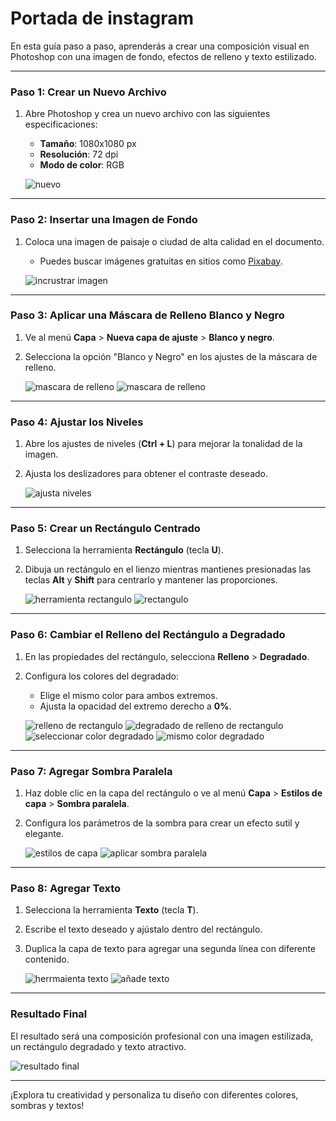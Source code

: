 # Portada de instagram

En esta guía paso a paso, aprenderás a crear una composición visual en Photoshop con una imagen de fondo, efectos de relleno y texto estilizado.

---

### Paso 1: Crear un Nuevo Archivo
1. Abre Photoshop y crea un nuevo archivo con las siguientes especificaciones:
   - **Tamaño**: 1080x1080 px
   - **Resolución**: 72 dpi
   - **Modo de color**: RGB

   ![nuevo](../src/p4/nuevo.png)

---

### Paso 2: Insertar una Imagen de Fondo
1. Coloca una imagen de paisaje o ciudad de alta calidad en el documento.
   - Puedes buscar imágenes gratuitas en sitios como [Pixabay](https://pixabay.com/).

   ![incrustrar imagen](../src/p4/incrustrar.png)

---

### Paso 3: Aplicar una Máscara de Relleno Blanco y Negro
1. Ve al menú **Capa** > **Nueva capa de ajuste** > **Blanco y negro**.
2. Selecciona la opción "Blanco y Negro" en los ajustes de la máscara de relleno.

   ![mascara de relleno](../src/p4/mascara%20de%20relleno.png)
   ![mascara de relleno](../src/p4/mascara%20blanco%20y%20negro.png)

---

### Paso 4: Ajustar los Niveles
1. Abre los ajustes de niveles (**Ctrl + L**) para mejorar la tonalidad de la imagen.
2. Ajusta los deslizadores para obtener el contraste deseado.

   ![ajusta niveles](../src/p4/ajusta%20niveles%20blanco%20y%20negro.png)

---

### Paso 5: Crear un Rectángulo Centrado
1. Selecciona la herramienta **Rectángulo** (tecla **U**).
2. Dibuja un rectángulo en el lienzo mientras mantienes presionadas las teclas **Alt** y **Shift** para centrarlo y mantener las proporciones.

   ![herramienta rectangulo](../src/p4/herramienta%20rectangulo.png)
   ![rectangulo](../src/p4/rectangulo%20centro.png)

---

### Paso 6: Cambiar el Relleno del Rectángulo a Degradado
1. En las propiedades del rectángulo, selecciona **Relleno** > **Degradado**.
2. Configura los colores del degradado:
   - Elige el mismo color para ambos extremos.
   - Ajusta la opacidad del extremo derecho a **0%**.

   ![relleno de rectangulo](../src/p4/relleno%20de%20rectangulo.png)
   ![degradado de relleno de rectangulo](../src/p4/relleno%20degradado.png)
   ![seleccionar color degradado](../src/p4/selecciona%20primer%20color%20de%20degradado.png)
   ![mismo color degradado](../src/p4/mismo%20color%20opacidad%200.png)

---

### Paso 7: Agregar Sombra Paralela
1. Haz doble clic en la capa del rectángulo o ve al menú **Capa** > **Estilos de capa** > **Sombra paralela**.
2. Configura los parámetros de la sombra para crear un efecto sutil y elegante.

   ![estilos de capa](../src/p4/estilo%20de%20capa%20rectangulo.png)
   ![aplicar sombra paralela](../src/p4/aplicamos%20sombra%20paralela.png)

---

### Paso 8: Agregar Texto
1. Selecciona la herramienta **Texto** (tecla **T**).
2. Escribe el texto deseado y ajústalo dentro del rectángulo.
3. Duplica la capa de texto para agregar una segunda línea con diferente contenido.

   ![herrmaienta texto](../src/p4/herramienta%20de%20texto.png)
   ![añade texto](../src/p4/añade%20texto.png)

---

### Resultado Final
El resultado será una composición profesional con una imagen estilizada, un rectángulo degradado y texto atractivo.

   ![resultado final](../src/p4/resultado%20final.png)

---

¡Explora tu creatividad y personaliza tu diseño con diferentes colores, sombras y textos!

